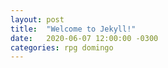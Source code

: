 ```yaml
---
layout: post
title:  "Welcome to Jekyll!"
date:   2020-06-07 12:00:00 -0300
categories: rpg domingo
---
```

